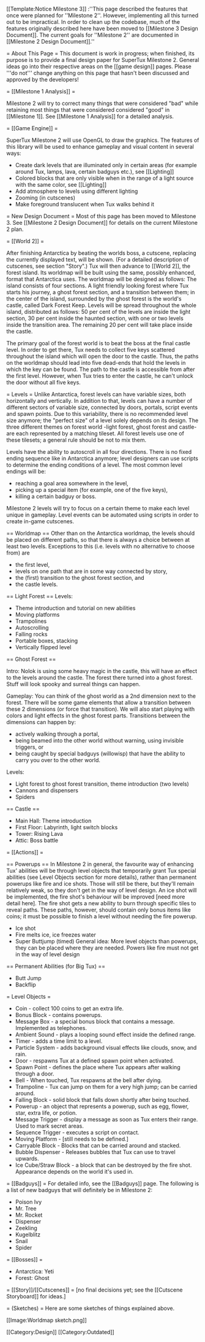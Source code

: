 [[Template:Notice Milestone 3]]
:''This page described the features that once were planned for ''Milestone&nbsp;2''. However, implementing all this turned out to be impractical. In order to clean up the codebase, much of the features originally described here have been moved to [[Milestone 3 Design Document]]. The current goals for ''Milestone 2'' are documented in [[Milestone 2 Design Document]].''

= About This Page =
This document is work in progress; when finished, its purpose is to provide a final design paper for SuperTux Milestone 2. General ideas go into their respective areas on the [[game design]] pages. Please '''do not''' change anything on this page that hasn't been discussed and approved by the developers!

= [[Milestone 1 Analysis]] =

Milestone 2 will try to correct many things that were considered "bad" while retaining most things that were considered considered "good" in [[Milestone 1]]. See [[Milestone 1 Analysis]] for a detailed analysis.

= [[Game Engine]] =

SuperTux Milestone 2 will use OpenGL to draw the graphics. The features of this library will be used to enhance gameplay and visual content in several ways:

* Create dark levels that are illuminated only in certain areas (for example around Tux, lamps, lava, certain badguys etc.), see [[Lighting]]
* Colored blocks that are only visible when in the range of a light source with the same color, see [[Lighting]]
* Add atmosphere to levels using different lighting
* Zooming (in cutscenes)
* Make foreground translucent when Tux walks behind it

= New Design Document =
Most of this page has been moved to Milestone 3. See [[Milestone 2 Design Document]] for details on the current Milestone 2 plan.

= [[World 2]] =

After finishing Antarctica by beating the worlds boss, a cutscene, replacing the currently displayed text, will be shown. (For a detailed description of cutscenes, see section "Story".) Tux will then advance to [[World 2]], the forest island. Its worldmap will be built using the same, possibly enhanced, format that Antarctica uses. The worldmap will be designed as follows: The island consists of four sections. A light friendly looking forest where Tux starts his journey, a ghost forest section, and a transition between them; in the center of the island, surrounded by the ghost forest is the world's castle, called Dark Forest Keep. Levels will be spread throughout the whole island, distributed as follows: 50 per cent of the levels are inside the light section, 30 per cent inside the haunted section, with one or two levels inside the transition area. The remaining 20 per cent will take place inside the castle.

The primary goal of the forest world is to beat the boss at the final castle level. In order to get there, Tux needs to collect five keys scattered throughout the island which will open the door to the castle. Thus, the paths on the worldmap should lead into five dead-ends that hold the levels in which the key can be found. The path to the castle is accessible from after the first level. However, when Tux tries to enter the castle, he can't unlock the door without all five keys.

= Levels =
Unlike Antarctica, forest levels can have variable sizes, both horizontally and vertically. In addition to that, levels can have a number of different sectors of variable size, connected by doors, portals, script events and spawn points. Due to this variability, there is no recommended level size anymore; the "perfect size" of a level solely depends on its design.
The three different themes on forest world -light forest, ghost forest and castle- are each represented by a matching tileset. All forest levels use one of these tilesets; a general rule should be not to mix them.

Levels have the ability to autoscroll in all four directions. There is no fixed ending sequence like in Antarctica anymore; level designers can use scripts to determine the ending conditions of a level. The most common level endings will be:

* reaching a goal area somewhere in the level,
* picking up a special item (for example, one of the five keys),
* killing a certain badguy or boss.

Milestone 2 levels will try to focus on a certain theme to make each level unique in gameplay. Level events can be automated using scripts in order to create in-game cutscenes.

== Worldmap ==
Other than on the Antarctica worldmap, the levels should be placed on different paths, so that there is always a choice between at least two levels. Exceptions to this (i.e. levels with no alternative to choose from) are

* the first level,
* levels on one path that are in some way connected by story,
* the (first) transition to the ghost forest section, and
* the castle levels.

== Light Forest ==
Levels:
* Theme introduction and tutorial on new abilities
* Moving platforms
* Trampolines
* Autoscrolling
* Falling rocks
* Portable boxes, stacking
* Vertically flipped level

== Ghost Forest ==

Intro: Nolok is using some heavy magic in the castle, this will have an effect to the levels around the castle. The forest there turned into a ghost forest. Stuff will look spooky and surreal things can happen.

Gameplay: You can think of the ghost world as a 2nd dimension next to the forest. There will be some game elements that allow a transition between these 2 dimensions (or force that transition). We will also start playing with colors and light effects in the ghost forest parts. Transitions between the dimensions can happen by:

* actively walking through a portal,
* being beamed into the other world without warning, using invisible triggers, or
* being caught by special badguys (willowisp) that have the ability to carry you over to the other world.

Levels:
* Light forest to ghost forest transition, theme introduction (two levels)
* Cannons and dispensers
* Spiders

== Castle ==
* Main Hall: Theme introduction
* First Floor: Labyrinth, light switch blocks
* Tower: Rising Lava
* Attic: Boss battle

= [[Actions]] =

== Powerups ==
In Milestone 2 in general, the favourite way of enhancing Tux' abilities will be through level objects that temporarily grant Tux special abilities (see Level Objects section for more details), rather than permanent powerups like fire and ice shots. Those will still be there, but they'll remain relatively weak, so they don't get in the way of level design. An ice shot will be implemented, the fire shot's behaviour will be improved [need more detail here]. The fire shot gets a new ability to burn through specific tiles to reveal paths. These paths, however, should contain only bonus items like coins; it must be possible to finish a level without needing the fire powerup.
* Ice shot
* Fire melts ice, ice freezes water
* Super Buttjump (timed)
General idea: More level objects than powerups, they can be placed where they are needed.
Powers like fire must not get in the way of level design

== Permanent Abilities (for Big Tux) ==
* Butt Jump
* Backflip

= Level Objects =
* Coin - collect 100 coins to get an extra life.
* Bonus Block - contains powerups.
* Message Box - a special bonus block that contains a message. Implemented as telephones.
* Ambient Sound - plays a looping sound effect inside the defined range.
* Timer - adds a time limit to a level.
* Particle System - adds background visual effects like clouds, snow, and rain.
* Door - respawns Tux at a defined spawn point when activated.
* Spawn Point - defines the place where Tux appears after walking through a door.
* Bell - When touched, Tux respawns at the bell after dying.
* Trampoline - Tux can jump on them for a very high jump; can be carried around.
* Falling Block - solid block that falls down shortly after being touched.
* Powerup - an object that represents a powerup, such as egg, flower, star, extra life, or potion.
* Message Trigger - display a message as soon as Tux enters their range. Used to mark secret areas.
* Sequence Trigger - executes a script on contact.
* Moving Platform - [still needs to be defined.]
* Carryable Block - Blocks that can be carried around and stacked.
* Bubble Dispenser - Releases bubbles that Tux can use to travel upwards.
* Ice Cube/Straw Block - a block that can be destroyed by the fire shot. Appearance depends on the world it's used in.

= [[Badguys]] =
For detailed info, see the [[Badguys]] page. The following is a list of new badguys that will definitely be in Milestone 2:
* Poison Ivy
* Mr. Tree
* Mr. Rocket
* Dispenser
* Zeekling
* Kugelblitz
* Snail
* Spider

= [[Bosses]] =
* Antarctica: Yeti
* Forest: Ghost

= [[Story]]/[[Cutscenes]] =
[no final decisions yet; see the [[Cutscene Storyboard]] for ideas.]

= (Sketches) =
Here are some sketches of things explained above.

[[Image:Worldmap sketch.png]]

[[Category:Design]]
[[Category:Outdated]]

